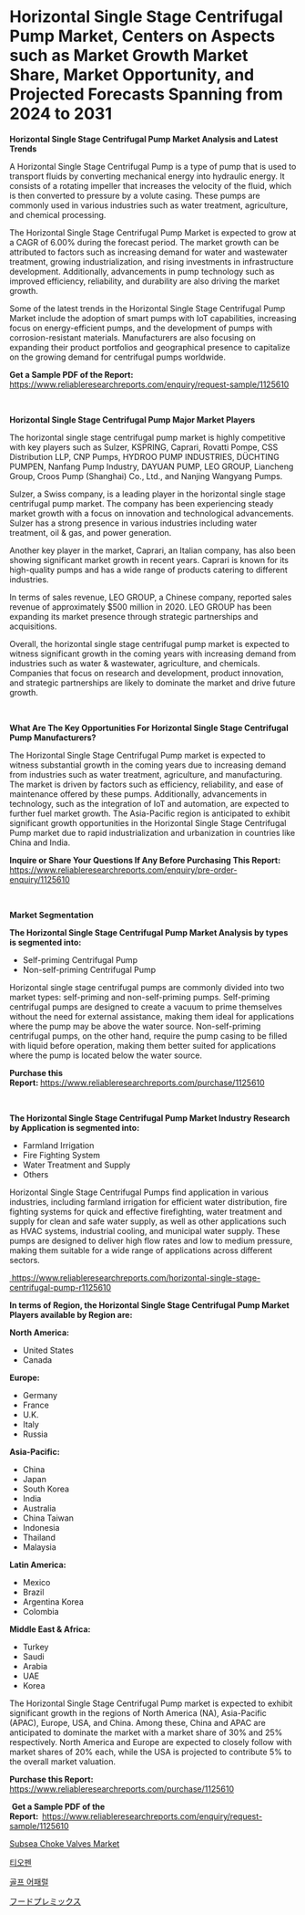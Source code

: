 <p><h1>Horizontal Single Stage Centrifugal Pump Market, Centers on Aspects such as Market Growth Market Share, Market Opportunity, and Projected Forecasts Spanning from 2024 to 2031</h1></p><p><strong>Horizontal Single Stage Centrifugal Pump Market Analysis and Latest Trends</strong></p>
<p><p>A Horizontal Single Stage Centrifugal Pump is a type of pump that is used to transport fluids by converting mechanical energy into hydraulic energy. It consists of a rotating impeller that increases the velocity of the fluid, which is then converted to pressure by a volute casing. These pumps are commonly used in various industries such as water treatment, agriculture, and chemical processing.</p><p>The Horizontal Single Stage Centrifugal Pump Market is expected to grow at a CAGR of 6.00% during the forecast period. The market growth can be attributed to factors such as increasing demand for water and wastewater treatment, growing industrialization, and rising investments in infrastructure development. Additionally, advancements in pump technology such as improved efficiency, reliability, and durability are also driving the market growth.</p><p>Some of the latest trends in the Horizontal Single Stage Centrifugal Pump Market include the adoption of smart pumps with IoT capabilities, increasing focus on energy-efficient pumps, and the development of pumps with corrosion-resistant materials. Manufacturers are also focusing on expanding their product portfolios and geographical presence to capitalize on the growing demand for centrifugal pumps worldwide.</p></p>
<p><strong>Get a Sample PDF of the Report:&nbsp;</strong> <a href="https://www.reliableresearchreports.com/enquiry/request-sample/1125610">https://www.reliableresearchreports.com/enquiry/request-sample/1125610</a></p>
<p>&nbsp;</p>
<p><strong>Horizontal Single Stage Centrifugal Pump Major Market Players</strong></p>
<p><p>The horizontal single stage centrifugal pump market is highly competitive with key players such as Sulzer, KSPRING, Caprari, Rovatti Pompe, CSS Distribution LLP, CNP Pumps, HYDROO PUMP INDUSTRIES, DÜCHTING PUMPEN, Nanfang Pump Industry, DAYUAN PUMP, LEO GROUP, Liancheng Group, Croos Pump (Shanghai) Co., Ltd., and Nanjing Wangyang Pumps.</p><p>Sulzer, a Swiss company, is a leading player in the horizontal single stage centrifugal pump market. The company has been experiencing steady market growth with a focus on innovation and technological advancements. Sulzer has a strong presence in various industries including water treatment, oil & gas, and power generation.</p><p>Another key player in the market, Caprari, an Italian company, has also been showing significant market growth in recent years. Caprari is known for its high-quality pumps and has a wide range of products catering to different industries.</p><p>In terms of sales revenue, LEO GROUP, a Chinese company, reported sales revenue of approximately $500 million in 2020. LEO GROUP has been expanding its market presence through strategic partnerships and acquisitions.</p><p>Overall, the horizontal single stage centrifugal pump market is expected to witness significant growth in the coming years with increasing demand from industries such as water & wastewater, agriculture, and chemicals. Companies that focus on research and development, product innovation, and strategic partnerships are likely to dominate the market and drive future growth.</p></p>
<p>&nbsp;</p>
<p><strong>What Are The Key Opportunities For Horizontal Single Stage Centrifugal Pump Manufacturers?</strong></p>
<p><p>The Horizontal Single Stage Centrifugal Pump market is expected to witness substantial growth in the coming years due to increasing demand from industries such as water treatment, agriculture, and manufacturing. The market is driven by factors such as efficiency, reliability, and ease of maintenance offered by these pumps. Additionally, advancements in technology, such as the integration of IoT and automation, are expected to further fuel market growth. The Asia-Pacific region is anticipated to exhibit significant growth opportunities in the Horizontal Single Stage Centrifugal Pump market due to rapid industrialization and urbanization in countries like China and India.</p></p>
<p><strong>Inquire or Share Your Questions If Any Before Purchasing This Report:</strong> <a href="https://www.reliableresearchreports.com/enquiry/pre-order-enquiry/1125610">https://www.reliableresearchreports.com/enquiry/pre-order-enquiry/1125610</a></p>
<p>&nbsp;</p>
<p><strong>Market Segmentation</strong></p>
<p><strong>The Horizontal Single Stage Centrifugal Pump Market Analysis by types is segmented into:</strong></p>
<p><ul><li>Self-priming Centrifugal Pump</li><li>Non-self-priming Centrifugal Pump</li></ul></p>
<p><p>Horizontal single stage centrifugal pumps are commonly divided into two market types: self-priming and non-self-priming pumps. Self-priming centrifugal pumps are designed to create a vacuum to prime themselves without the need for external assistance, making them ideal for applications where the pump may be above the water source. Non-self-priming centrifugal pumps, on the other hand, require the pump casing to be filled with liquid before operation, making them better suited for applications where the pump is located below the water source.</p></p>
<p><strong>Purchase this Report:&nbsp;</strong><a href="https://www.reliableresearchreports.com/purchase/1125610">https://www.reliableresearchreports.com/purchase/1125610</a></p>
<p>&nbsp;</p>
<p><strong>The Horizontal Single Stage Centrifugal Pump Market Industry Research by Application is segmented into:</strong></p>
<p><ul><li>Farmland Irrigation</li><li>Fire Fighting System</li><li>Water Treatment and Supply</li><li>Others</li></ul></p>
<p><p>Horizontal Single Stage Centrifugal Pumps find application in various industries, including farmland irrigation for efficient water distribution, fire fighting systems for quick and effective firefighting, water treatment and supply for clean and safe water supply, as well as other applications such as HVAC systems, industrial cooling, and municipal water supply. These pumps are designed to deliver high flow rates and low to medium pressure, making them suitable for a wide range of applications across different sectors.</p></p>
<p><a href="https://www.reliableresearchreports.com/horizontal-single-stage-centrifugal-pump-r1125610">&nbsp;https://www.reliableresearchreports.com/horizontal-single-stage-centrifugal-pump-r1125610</a></p>
<p><strong>In terms of Region, the Horizontal Single Stage Centrifugal Pump Market Players available by Region are:</strong></p>
<p>
    <p> <strong> North America: </strong>
        <ul>
            <li>United States</li>
            <li>Canada</li>
        </ul>
        </p> 
    <p> <strong> Europe: </strong>
        <ul>
            <li>Germany</li>
            <li>France</li>
            <li>U.K.</li>
            <li>Italy</li>
            <li>Russia</li>
        </ul>
        </p> 
    <p> <strong> Asia-Pacific: </strong>
        <ul>
            <li>China</li>
            <li>Japan</li>
            <li>South Korea</li>
            <li>India</li>
            <li>Australia</li>
            <li>China Taiwan</li>
            <li>Indonesia</li>
            <li>Thailand</li>
            <li>Malaysia</li>
        </ul>
        </p> 
    <p> <strong> Latin America: </strong>
        <ul>
            <li>Mexico</li>
            <li>Brazil</li>
            <li>Argentina Korea</li>
            <li>Colombia</li>
        </ul>
        </p> 
    <p> <strong> Middle East & Africa: </strong>
        <ul>
            <li>Turkey</li>
            <li>Saudi</li>
            <li>Arabia</li>
            <li>UAE</li>
            <li>Korea</li>
        </ul>
    </p>
    </p>
<p><p>The Horizontal Single Stage Centrifugal Pump market is expected to exhibit significant growth in the regions of North America (NA), Asia-Pacific (APAC), Europe, USA, and China. Among these, China and APAC are anticipated to dominate the market with a market share of 30% and 25% respectively. North America and Europe are expected to closely follow with market shares of 20% each, while the USA is projected to contribute 5% to the overall market valuation.</p></p>
<p><strong>Purchase this Report: </strong><a href="https://www.reliableresearchreports.com/purchase/1125610">https://www.reliableresearchreports.com/purchase/1125610</a></p>
<p>&nbsp;<strong>Get a Sample PDF of the Report:&nbsp;&nbsp;</strong><a href="https://www.reliableresearchreports.com/enquiry/request-sample/1125610">https://www.reliableresearchreports.com/enquiry/request-sample/1125610</a></p>
<p><strong></strong></p>
<p><p><a href="https://github.com/Airanohannonzb68e5pb53oc1/Market-Research-Report-List-2/blob/main/subsea-choke-valves-market.md">Subsea Choke Valves Market</a></p><p><a href="https://github.com/JeromeRtyau89966/Market-Research-Report-List-1/blob/main/299598219624.md">티오펜</a></p><p><a href="https://github.com/TimmyMann6767/Market-Research-Report-List-1/blob/main/941530219623.md">골프 어패럴</a></p><p><a href="https://github.com/AriMuller2009/Market-Research-Report-List-1/blob/main/336558521067.md">フードプレミックス</a></p></p>